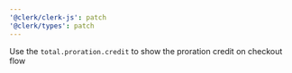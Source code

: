 ```yaml
---
'@clerk/clerk-js': patch
'@clerk/types': patch
---
```


Use the `total.proration.credit` to show the proration credit on checkout flow
